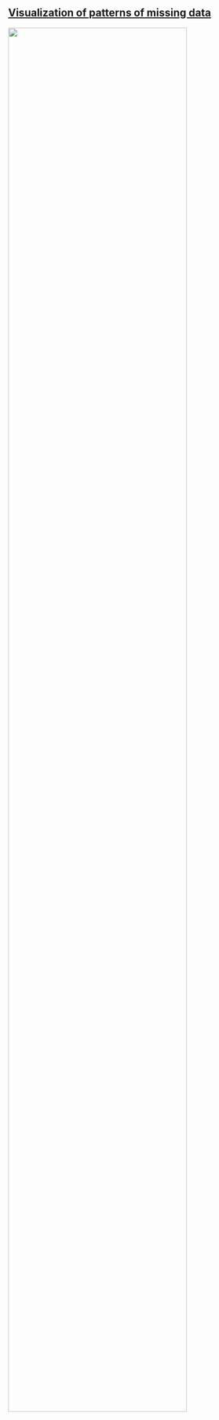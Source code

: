 ## [Visualization of patterns of missing data](https://rpubs.com/acalatroni/731967) 

<img src="https://raw.githubusercontent.com/agstn/WW/main/2021-02-10/ch_missing_data.png" width="85%" height="85%">
